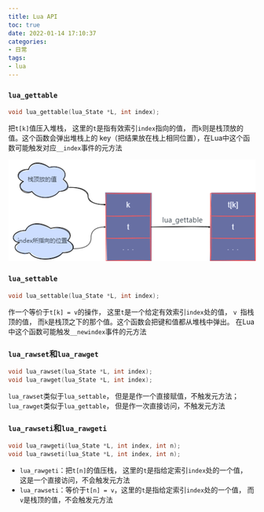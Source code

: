 ```yaml
---
title: Lua API
toc: true
date: 2022-01-14 17:10:37
categories:
- 日常
tags:
- lua
---
```


### `lua_gettable`

```c
void lua_gettable(lua_State *L, int index);
```

把`t[k]`值压入堆栈， 这里的`t`是指有效索引`index`指向的值， 而`k`则是栈顶放的值。这个函数会弹出堆栈上的 key（把结果放在栈上相同位置），在Lua中这个函数可能触发对应`__index`事件的元方法

<center>
    <img src="33/lua-gettable.png" />
</center>

### `lua_settable`

```c
void lua_settable(lua_State *L, int index);
```

作一个等价于`t[k] = v`的操作， 这里`t`是一个给定有效索引`index`处的值， `v `指栈顶的值， 而`k`是栈顶之下的那个值。这个函数会把键和值都从堆栈中弹出。 在Lua中这个函数可能触发`__newindex`事件的元方法

### `lua_rawset`和`lua_rawget`

```c
void lua_rawset(lua_State *L, int index);
void lua_rawget(lua_State *L, int index);
```

`lua_rawset`类似于`lua_settable`， 但是是作一个直接赋值，不触发元方法；`lua_rawget`类似于`lua_gettable`， 但是作一次直接访问，不触发元方法

### `lua_rawseti`和`lua_rawgeti`

```c
void lua_rawgeti(lua_State *L, int index, int n);
void lua_rawseti(lua_State *L, int index, int n);
```

* `lua_rawgeti`：把`t[n]`的值压栈， 这里的`t`是指给定索引`index`处的一个值， 这是一个直接访问，不会触发元方法
* `lua_rawseti`：等价于`t[n] = v`，这里的`t`是指给定索引`index`处的一个值， 而`v`是栈顶的值，不会触发元方法
